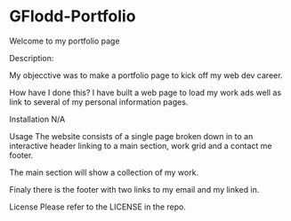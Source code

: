 # GFlodd-Portfolio
Welcome to my portfolio page

Description: 

My objecctive was to make a portfolio page to kick off my web dev career. 

How have I done this? I have built a web page to load my work ads well as link to several of my personal information pages. 

Installation
N/A

Usage
The website consists of a single page broken down in to an interactive header linking to a main section, work grid and a contact me footer.

The main section will show a collection of my work. 

Finaly there is the footer with two links to my email and my linked in. 

License
Please refer to the LICENSE in the repo.
